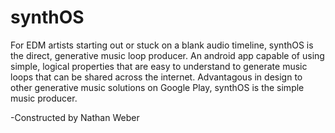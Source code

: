 # synthOS
For EDM artists starting out or stuck on a blank audio timeline, synthOS is the direct, generative music loop producer.
An android app capable of using simple, logical properties that are easy to understand to generate music loops that can be shared across the internet.
Advantagous in design to other generative music solutions on Google Play, synthOS is the simple music producer.

-Constructed by Nathan Weber
